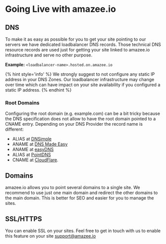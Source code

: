 # Going Live with amazee.io

<!-- toc -->

## DNS

To make it as easy as possible for you to get your site pointing to our servers we have dedicated loadbalancer DNS records. Those technical DNS resource records are used just for getting your site linked to amazee.io infrastructure and serve no other purpose.

**Example:** `<loadbalancer-name>.hosted.on.amazee.io`

{% hint style='info' %}
We strongly suggest to not configure any static IP address in your DNS Zones. Our loadbalancer infrastructure may change over time which can have impact on your site availability if you configured a static IP address.
{% endhint %}

### Root Domains

Configuring the root domain (e.g. example.com) can be a bit tricky because the DNS specification does not allow to have the root domain pointed to a CNAME entry. Depending on your DNS Provider the record name is different:

- ALIAS at [DNSimple](https://dnsimple.com/)
- ANAME at [DNS Made Easy](http://www.dnsmadeeasy.com/)
- ANAME at [easyDNS](https://www.easydns.com/)
- ALIAS at [PointDNS](https://pointhq.com/)
- CNAME at [CloudFlare](https://www.cloudflare.com/).


## Domains

amazee.io allows you to point several domains to a single site. We recommend to use just one main domain and redirect the other domains to the main domain. This is better for SEO and easier for you to manage the sites.

## SSL/HTTPS

You can enable SSL on your sites. Feel free to get in touch with us to enable this feature on your site support@amazee.io
